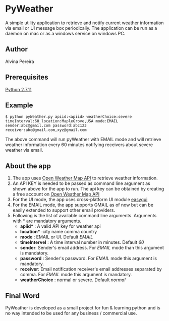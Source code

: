 
# PyWeather
A simple utility application to retrieve and notify current weather information via email or UI message box periodically. The application can be run as a daemon on mac or as a windows service on windows PC.
## Author
Alvina Pereira
## Prerequisites
[Python 2.7.11](https://www.python.org/downloads)
## Example
```
$ python pyWeather.py apiid:<apiid> weatherChoice:severe timeInterval:60 location:MapleGrove,USA mode:EMAIL sender:abc@gmail.com password:abc123 receiver:abc@gmail.com,xyz@gmail.com
```

The above command will run pyWeather with EMAIL mode and will retrieve weather information every 60 minutes notifying receivers about severe weather via email.

## About the app

1. The app uses [Open Weather Map API](https://home.openweathermap.org) to retrieve weather information.
2. An API KEY is needed to be passed as command line argument as shown above for the app to run. The api key can be obtained by creating a free account on [Open Weather Map API](https://home.openweathermap.org)
3. For the UI mode, the app uses cross-platform UI module [easygui](http://easygui.sourceforge.net/)
4. For the EMAIL mode, the app supports GMAIL as of now but can be easily extended to support other email providers.
5. Following is the list of available command line arguments. Arguments with * are mandatory arguments.
      * __apiid*__ : A valid API key for weather api  
      * __location*__ :city name comma country
      * __mode__ : EMAIL or UI. Default _EMAIL_
      * __timeIntervel__ : A time interval number in minutes. Default _60_  
      * __sender__: Sender's email address. For _EMAIL_ mode than this argument is mandatory.
      * __password__ : Sender's password. For _EMAIL_ mode this argument is mandatory.
      * __receiver__: Email notification receiver's email addresses separated by comma. For _EMAIL_ mode this argument is mandatory.
      * __weatherChoice__ : normal or severe. Default _normal_  


## Final Word

PyWeather is developed as a small project for fun & learning python and is no way intended to be used for any business / commercial use.
